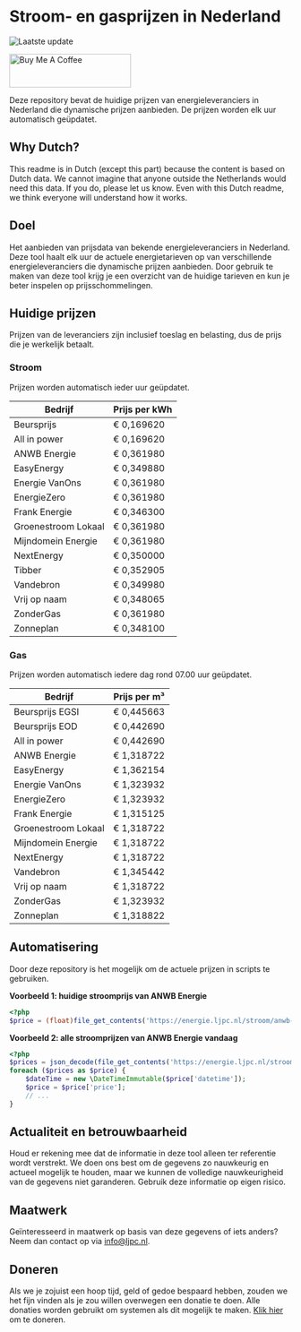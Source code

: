 # Stroom- en gasprijzen in Nederland

![Laatste update](https://img.shields.io/badge/laatste%20update-2025--03--04%2007%3A00%20CET-brightgreen)

<a href="https://www.buymeacoffee.com/Lars-" target="_blank"><img src="https://cdn.buymeacoffee.com/buttons/v2/default-orange.png" alt="Buy Me A Coffee" height="60" style="height: 60px !important;width: 217px !important;" ></a>

Deze repository bevat de huidige prijzen van energieleveranciers in Nederland die dynamische prijzen aanbieden. De prijzen worden elk uur automatisch geüpdatet.

## Why Dutch?

This readme is in Dutch (except this part) because the content is based on Dutch data. We cannot imagine that anyone outside the Netherlands would need this data. If you do, please let us know. Even with this Dutch readme, we think
everyone will understand how it works.

## Doel

Het aanbieden van prijsdata van bekende energieleveranciers in Nederland. Deze tool haalt elk uur de actuele energietarieven op van verschillende energieleveranciers die dynamische prijzen aanbieden. Door gebruik te maken van deze tool
krijg je een overzicht van de huidige tarieven en kun je beter inspelen op prijsschommelingen.

## Huidige prijzen

Prijzen van de leveranciers zijn inclusief toeslag en belasting, dus de prijs die je werkelijk betaalt.

### Stroom

Prijzen worden automatisch ieder uur geüpdatet.

 Bedrijf | Prijs per kWh 
---------|---------------
Beursprijs | € 0,169620
All in power | € 0,169620
ANWB Energie | € 0,361980
EasyEnergy | € 0,349880
Energie VanOns | € 0,361980
EnergieZero | € 0,361980
Frank Energie | € 0,346300
Groenestroom Lokaal | € 0,361980
Mijndomein Energie | € 0,361980
NextEnergy | € 0,350000
Tibber | € 0,352905
Vandebron | € 0,349980
Vrij op naam | € 0,348065
ZonderGas | € 0,361980
Zonneplan | € 0,348100


### Gas

Prijzen worden automatisch iedere dag rond 07.00 uur geüpdatet.

 Bedrijf | Prijs per m³ 
---------|--------------
Beursprijs EGSI | € 0,445663
Beursprijs EOD | € 0,442690
All in power | € 0,442690
ANWB Energie | € 1,318722
EasyEnergy | € 1,362154
Energie VanOns | € 1,323932
EnergieZero | € 1,323932
Frank Energie | € 1,315125
Groenestroom Lokaal | € 1,318722
Mijndomein Energie | € 1,318722
NextEnergy | € 1,318722
Vandebron | € 1,345442
Vrij op naam | € 1,318722
ZonderGas | € 1,323932
Zonneplan | € 1,318822


## Automatisering

Door deze repository is het mogelijk om de actuele prijzen in scripts te gebruiken.

**Voorbeeld 1: huidige stroomprijs van ANWB Energie**

```php
<?php
$price = (float)file_get_contents('https://energie.ljpc.nl/stroom/anwb-energie-nu.txt');

```

**Voorbeeld 2: alle stroomprijzen van ANWB Energie vandaag**

```php
<?php
$prices = json_decode(file_get_contents('https://energie.ljpc.nl/stroom/all-in-power-vandaag.json'),true);
foreach ($prices as $price) {
    $dateTime = new \DateTimeImmutable($price['datetime']);
    $price = $price['price'];
    // ...
}
```

## Actualiteit en betrouwbaarheid

Houd er rekening mee dat de informatie in deze tool alleen ter referentie wordt verstrekt. We doen ons best om de gegevens zo nauwkeurig en actueel mogelijk te houden, maar we kunnen de volledige nauwkeurigheid van de gegevens niet
garanderen. Gebruik deze informatie op eigen risico.

## Maatwerk

Geïnteresseerd in maatwerk op basis van deze gegevens of iets anders? Neem dan contact op
via [info@ljpc.nl](mailto:info@ljpc.nl?subject=Energie%20prijzen).

## Doneren

Als we je zojuist een hoop tijd, geld of gedoe bespaard hebben, zouden we het fijn vinden als je zou willen overwegen een
donatie te doen. Alle donaties worden gebruikt om systemen als dit mogelijk te
maken. [Klik hier](https://www.buymeacoffee.com/Lars-) om te doneren.
